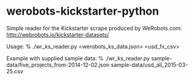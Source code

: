 # werobots-kickstarter-python
Simple reader for the Kickstarter scrape produced by WeRobots.com: http://webrobots.io/kickstarter-datasets/

Usage:
% ./wr_ks_reader.py <werobots_ks_data.json> <usd_fx_csv>

Example with supplied sample data:
% ./wr_ks_reader.py sample-data/five_projects_from-2014-12-02.json sample-data/usd_all_2015-03-25.csv
